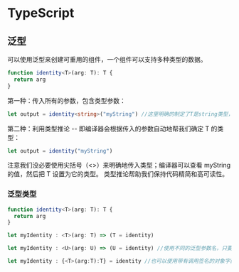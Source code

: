 # TypeScript

## 泛型

可以使用泛型来创建可重用的组件，一个组件可以支持多种类型的数据。

```ts
function identity<T>(arg: T): T {
  return arg
}
```

第一种：传入所有的参数，包含类型参数：

```ts
let output = identity<string>("myString") //这里明确的制定了T是string类型，并作为一个参数传给函数，使用了<>而不是()
```

第二种：利用类型推论 -- 即编译器会根据传入的参数自动地帮我们确定 T 的类型：

```ts
let output = identity("myString")
```

注意我们没必要使用尖括号（<>）来明确地传入类型；编译器可以查看 myString 的值，然后把 T 设置为它的类型。 类型推论帮助我们保持代码精简和高可读性。

### 泛型类型

```ts
function identity<T>(arg: T): T {
  return arg
}

let myIdentity : <T>(arg: T) => (T = identity)

let myIdentity : <U>(arg: U) => (U = identity) //使用不同的泛型参数名，只要在数量上和使用方式上能对应上就可以

let myIdentity : {<T>(arg:T):T} = identity //也可以使用带有调用签名的对象字面量来定义泛型函数
```
